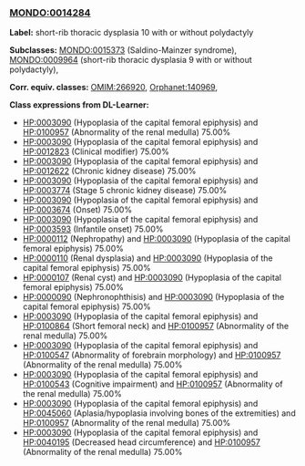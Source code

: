 
### [MONDO:0014284](http://purl.obolibrary.org/obo/MONDO_0014284)
**Label:** short-rib thoracic dysplasia 10 with or without polydactyly

**Subclasses:** [MONDO:0015373](http://purl.obolibrary.org/obo/MONDO_0015373) (Saldino-Mainzer syndrome), [MONDO:0009964](http://purl.obolibrary.org/obo/MONDO_0009964) (short-rib thoracic dysplasia 9 with or without polydactyly), 

**Corr. equiv. classes:** [OMIM:266920](http://purl.obolibrary.org/obo/OMIM_266920), [Orphanet:140969](http://www.orpha.net/ORDO/Orphanet_140969), 

**Class expressions from DL-Learner:**

- [HP:0003090](http://purl.obolibrary.org/obo/HP_0003090) (Hypoplasia of the capital femoral epiphysis) and [HP:0100957](http://purl.obolibrary.org/obo/HP_0100957) (Abnormality of the renal medulla) 75.00%
- [HP:0003090](http://purl.obolibrary.org/obo/HP_0003090) (Hypoplasia of the capital femoral epiphysis) and [HP:0012823](http://purl.obolibrary.org/obo/HP_0012823) (Clinical modifier) 75.00%
- [HP:0003090](http://purl.obolibrary.org/obo/HP_0003090) (Hypoplasia of the capital femoral epiphysis) and [HP:0012622](http://purl.obolibrary.org/obo/HP_0012622) (Chronic kidney disease) 75.00%
- [HP:0003090](http://purl.obolibrary.org/obo/HP_0003090) (Hypoplasia of the capital femoral epiphysis) and [HP:0003774](http://purl.obolibrary.org/obo/HP_0003774) (Stage 5 chronic kidney disease) 75.00%
- [HP:0003090](http://purl.obolibrary.org/obo/HP_0003090) (Hypoplasia of the capital femoral epiphysis) and [HP:0003674](http://purl.obolibrary.org/obo/HP_0003674) (Onset) 75.00%
- [HP:0003090](http://purl.obolibrary.org/obo/HP_0003090) (Hypoplasia of the capital femoral epiphysis) and [HP:0003593](http://purl.obolibrary.org/obo/HP_0003593) (Infantile onset) 75.00%
- [HP:0000112](http://purl.obolibrary.org/obo/HP_0000112) (Nephropathy) and [HP:0003090](http://purl.obolibrary.org/obo/HP_0003090) (Hypoplasia of the capital femoral epiphysis) 75.00%
- [HP:0000110](http://purl.obolibrary.org/obo/HP_0000110) (Renal dysplasia) and [HP:0003090](http://purl.obolibrary.org/obo/HP_0003090) (Hypoplasia of the capital femoral epiphysis) 75.00%
- [HP:0000107](http://purl.obolibrary.org/obo/HP_0000107) (Renal cyst) and [HP:0003090](http://purl.obolibrary.org/obo/HP_0003090) (Hypoplasia of the capital femoral epiphysis) 75.00%
- [HP:0000090](http://purl.obolibrary.org/obo/HP_0000090) (Nephronophthisis) and [HP:0003090](http://purl.obolibrary.org/obo/HP_0003090) (Hypoplasia of the capital femoral epiphysis) 75.00%
- [HP:0003090](http://purl.obolibrary.org/obo/HP_0003090) (Hypoplasia of the capital femoral epiphysis) and [HP:0100864](http://purl.obolibrary.org/obo/HP_0100864) (Short femoral neck) and [HP:0100957](http://purl.obolibrary.org/obo/HP_0100957) (Abnormality of the renal medulla) 75.00%
- [HP:0003090](http://purl.obolibrary.org/obo/HP_0003090) (Hypoplasia of the capital femoral epiphysis) and [HP:0100547](http://purl.obolibrary.org/obo/HP_0100547) (Abnormality of forebrain morphology) and [HP:0100957](http://purl.obolibrary.org/obo/HP_0100957) (Abnormality of the renal medulla) 75.00%
- [HP:0003090](http://purl.obolibrary.org/obo/HP_0003090) (Hypoplasia of the capital femoral epiphysis) and [HP:0100543](http://purl.obolibrary.org/obo/HP_0100543) (Cognitive impairment) and [HP:0100957](http://purl.obolibrary.org/obo/HP_0100957) (Abnormality of the renal medulla) 75.00%
- [HP:0003090](http://purl.obolibrary.org/obo/HP_0003090) (Hypoplasia of the capital femoral epiphysis) and [HP:0045060](http://purl.obolibrary.org/obo/HP_0045060) (Aplasia/hypoplasia involving bones of the extremities) and [HP:0100957](http://purl.obolibrary.org/obo/HP_0100957) (Abnormality of the renal medulla) 75.00%
- [HP:0003090](http://purl.obolibrary.org/obo/HP_0003090) (Hypoplasia of the capital femoral epiphysis) and [HP:0040195](http://purl.obolibrary.org/obo/HP_0040195) (Decreased head circumference) and [HP:0100957](http://purl.obolibrary.org/obo/HP_0100957) (Abnormality of the renal medulla) 75.00%


